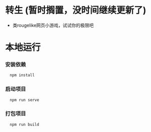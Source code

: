 # 转生 (暂时搁置，没时间继续更新了)
 - 类rougelike网页小游戏，试试你的极限吧

# 本地运行

### 安装依赖

```sh
  npm install
```

### 启动项目

```sh
  npm run serve
```

### 打包项目

```sh
  npm run build
```
